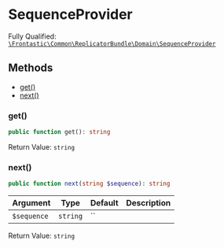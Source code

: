 #  SequenceProvider

Fully Qualified: [`\Frontastic\Common\ReplicatorBundle\Domain\SequenceProvider`](../../../../src/php/ReplicatorBundle/Domain/SequenceProvider.php)




## Methods

* [get()](#get)
* [next()](#next)


### get()


```php
public function get(): string
```







Return Value: `string`

### next()


```php
public function next(string $sequence): string
```






Argument|Type|Default|Description
--------|----|-------|-----------
`$sequence`|`string`|``|

Return Value: `string`

